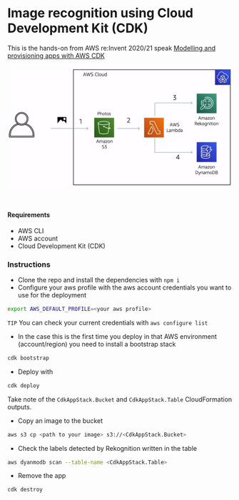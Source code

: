 # Image recognition using Cloud Development Kit (CDK) 

This is the hands-on from AWS re:Invent 2020/21 speak [Modelling and provisioning apps with AWS CDK](https://virtual.awsevents.com/media/1_ducee6iw)
<br />
<p align="center">
  <img src="demo.png" />
</p><br />

#### Requirements
* AWS CLI
* AWS account
* Cloud Development Kit (CDK)

### Instructions
* Clone the repo and install the dependencies with `npm i`
* Configure your aws profile with the aws account credentials you want to use for the deployment
```bash
export AWS_DEFAULT_PROFILE=<your aws profile>
```
`TIP` You can check your current credentials with `aws configure list`
* In the case this is the first time you deploy in that AWS environment (account/region) you need to install a bootstrap stack
```bash
cdk bootstrap
``` 
* Deploy with
```bash
cdk deploy
```
Take note of the `CdkAppStack.Bucket` and `CdkAppStack.Table` CloudFormation outputs.
* Copy an image to the bucket
```bash
aws s3 cp <path to your image> s3://<CdkAppStack.Bucket>
```
* Check the labels detected by Rekognition written in the table
```bash
aws dyanmodb scan --table-name <CdkAppStack.Table>
```
* Remove the app
```bash
cdk destroy
```
